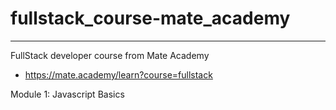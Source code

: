 # fullstack_course-mate_academy
___

FullStack developer course from Mate Academy
- https://mate.academy/learn?course=fullstack

Module 1: Javascript Basics
